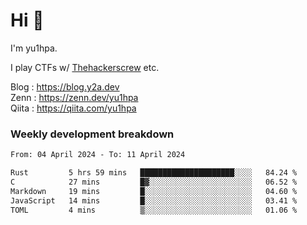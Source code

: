 # Hi 👋

I'm yu1hpa.

I play CTFs w/ [Thehackerscrew](https://www.thehackerscrew.team/) etc.

Blog : https://blog.y2a.dev  
Zenn : https://zenn.dev/yu1hpa  
Qiita : https://qiita.com/yu1hpa  

### Weekly development breakdown

<!--START_SECTION:waka-->

```txt
From: 04 April 2024 - To: 11 April 2024

Rust         5 hrs 59 mins   █████████████████████░░░░   84.24 %
C            27 mins         █▓░░░░░░░░░░░░░░░░░░░░░░░   06.52 %
Markdown     19 mins         █░░░░░░░░░░░░░░░░░░░░░░░░   04.60 %
JavaScript   14 mins         █░░░░░░░░░░░░░░░░░░░░░░░░   03.41 %
TOML         4 mins          ▒░░░░░░░░░░░░░░░░░░░░░░░░   01.06 %
```

<!--END_SECTION:waka-->

